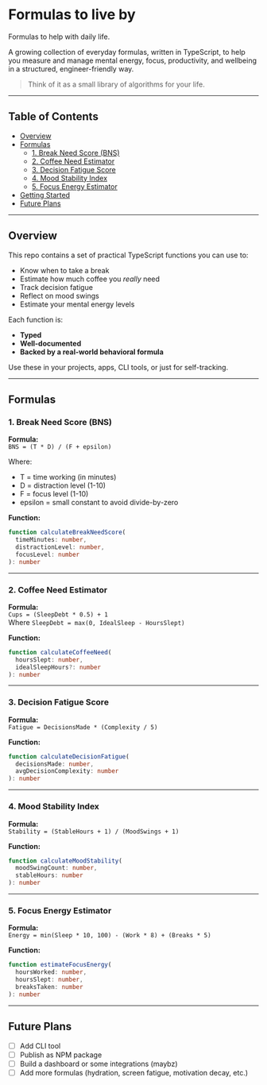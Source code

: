 # Formulas to live by
Formulas to help with daily life.

A growing collection of everyday formulas, written in TypeScript, to help you measure and manage mental energy, focus, productivity, and wellbeing in a structured, engineer-friendly way.

> Think of it as a small library of algorithms for your life.

---

## Table of Contents

- [Overview](#overview)
- [Formulas](#formulas)
  - [1. Break Need Score (BNS)](#1-break-need-score-bns)
  - [2. Coffee Need Estimator](#2-coffee-need-estimator)
  - [3. Decision Fatigue Score](#3-decision-fatigue-score)
  - [4. Mood Stability Index](#4-mood-stability-index)
  - [5. Focus Energy Estimator](#5-focus-energy-estimator)
- [Getting Started](#getting-started)
- [Future Plans](#future-plans)

---

## Overview

This repo contains a set of practical TypeScript functions you can use to:

- Know when to take a break
- Estimate how much coffee you *really* need
- Track decision fatigue
- Reflect on mood swings
- Estimate your mental energy levels

Each function is:
- **Typed**
- **Well-documented**
- **Backed by a real-world behavioral formula**

Use these in your projects, apps, CLI tools, or just for self-tracking.

---

## Formulas

### 1. Break Need Score (BNS)

**Formula:**  
`BNS = (T * D) / (F + epsilon)`

Where:
- T = time working (in minutes)
- D = distraction level (1-10)
- F = focus level (1-10)
- epsilon = small constant to avoid divide-by-zero

**Function:**
```ts
function calculateBreakNeedScore(
  timeMinutes: number,
  distractionLevel: number,
  focusLevel: number
): number
```

---

### 2. Coffee Need Estimator

**Formula:**  
`Cups = (SleepDebt * 0.5) + 1`  
Where `SleepDebt = max(0, IdealSleep - HoursSlept)`

**Function:**
```ts
function calculateCoffeeNeed(
  hoursSlept: number,
  idealSleepHours?: number
): number
```

---

### 3. Decision Fatigue Score

**Formula:**  
`Fatigue = DecisionsMade * (Complexity / 5)`

**Function:**
```ts
function calculateDecisionFatigue(
  decisionsMade: number,
  avgDecisionComplexity: number
): number
```

---

### 4. Mood Stability Index

**Formula:**  
`Stability = (StableHours + 1) / (MoodSwings + 1)`

**Function:**
```ts
function calculateMoodStability(
  moodSwingCount: number,
  stableHours: number
): number
```

---

### 5. Focus Energy Estimator

**Formula:**  
`Energy = min(Sleep * 10, 100) - (Work * 8) + (Breaks * 5)`

**Function:**
```ts
function estimateFocusEnergy(
  hoursWorked: number,
  hoursSlept: number,
  breaksTaken: number
): number
```

---

## Future Plans

- [ ] Add CLI tool
- [ ] Publish as NPM package
- [ ] Build a dashboard or some integrations (maybz)
- [ ] Add more formulas (hydration, screen fatigue, motivation decay, etc.)
